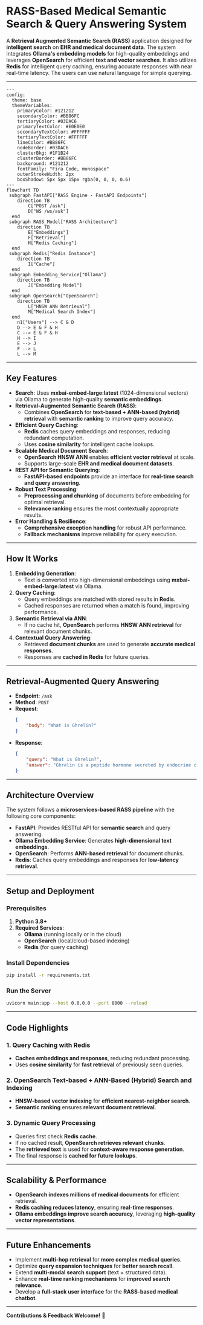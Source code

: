# **RASS-Based Medical Semantic Search & Query Answering System**

A **Retrieval Augmented Semantic Search (RASS)** application designed for **intelligent search** on **EHR and medical document data**. The system integrates **Ollama's embedding models** for high-quality embeddings and leverages **OpenSearch** for efficient **text and vector searches**. It also utilizes **Redis** for intelligent query caching, ensuring accurate responses with near real-time latency. The users can use natural language for simple querying.

---

```mermaid
---
config:
  theme: base
  themeVariables:
    primaryColor: #121212
    secondaryColor: #BB86FC
    tertiaryColor: #03DAC6
    primaryTextColor: #E0E0E0
    secondaryTextColor: #FFFFFF
    tertiaryTextColor: #FFFFFF
    lineColor: #BB86FC
    nodeBorder: #03DAC6
    clusterBkg: #1F1B24
    clusterBorder: #BB86FC
    background: #121212
    fontFamily: "Fira Code, monospace"
    outerStrokeWidth: 2px
    boxShadow: 5px 5px 15px rgba(0, 0, 0, 0.6)
---
flowchart TD
 subgraph FastAPI["RASS Engine - FastAPI Endpoints"]
    direction TB
        C["POST /ask"]
        D["WS /ws/ask"]
  end
 subgraph RASS_Model["RASS Architecture"]
    direction TB
        E["Embeddings"]
        F["Retrieval"]
        H["Redis Caching"]
  end
 subgraph Redis["Redis Instance"]
    direction TB
        I["Cache"]
  end
 subgraph Embedding_Service["Ollama"]
    direction TB
        J["Embedding Model"]
  end
 subgraph OpenSearch["OpenSearch"]
    direction TB
        L["HNSW ANN Retrieval"]
        M["Medical Search Index"]
  end
    n1["Users"] --> C & D
    D --> E & F & H
    C --> E & F & H
    H --> I
    E --> J
    F --> L
    L --> M
```

---

## **Key Features**
- **Search**: Uses **mxbai-embed-large:latest** (1024-dimensional vectors) via Ollama to generate high-quality **semantic embeddings**.
- **Retrieval-Augmented Semantic Search (RASS)**:
  - Combines **OpenSearch** for **text-based + ANN-based (hybrid) retrieval** with **semantic ranking** to improve query accuracy.
- **Efficient Query Caching**:
  - **Redis** caches query embeddings and responses, reducing redundant computation.
  - Uses **cosine similarity** for intelligent cache lookups.
- **Scalable Medical Document Search**:
  - **OpenSearch HNSW ANN** enables **efficient vector retrieval** at scale.
  - Supports large-scale **EHR and medical document datasets**.
- **REST API for Semantic Querying**:
  - **FastAPI-based endpoints** provide an interface for **real-time search and query answering**.
- **Robust Text Processing**:
  - **Preprocessing and chunking** of documents before embedding for optimal retrieval.
  - **Relevance ranking** ensures the most contextually appropriate results.
- **Error Handling & Resilience**:
  - **Comprehensive exception handling** for robust API performance.
  - **Fallback mechanisms** improve reliability for query execution.

---

## **How It Works**
1. **Embedding Generation**:
   - Text is converted into high-dimensional embeddings using **mxbai-embed-large:latest** via Ollama.
2. **Query Caching**:
   - Query embeddings are matched with stored results in **Redis**.
   - Cached responses are returned when a match is found, improving performance.
3. **Semantic Retrieval via ANN**:
   - If no cache hit, **OpenSearch** performs **HNSW ANN retrieval** for relevant document chunks.
4. **Contextual Query Answering**:
   - Retrieved **document chunks** are used to generate **accurate medical responses**.
   - Responses are **cached in Redis** for future queries.

---

## **Retrieval-Augmented Query Answering**
- **Endpoint**: `/ask`
- **Method**: `POST`
- **Request**:
    ```json
    {
        "body": "What is Ghrelin?"
    }
    ```
- **Response**:
    ```json
    {
        "query": "What is Ghrelin?",
        "answer": "Ghrelin is a peptide hormone secreted by endocrine cells in the gastrointestinal tract, known for its role in stimulating food intake and regulating energy balance. It acts in the central nervous system to modulate gastrointestinal functions, such as gastric acid secretion and motility, and is involved in the autonomic regulation of these functions. Ghrelin's effects on food intake are mediated by neuropeptide Y pathways in the central nervous system (Document ABC, Document XYZ)."
    }
    ```

---

## **Architecture Overview**
The system follows a **microservices-based RASS pipeline** with the following core components:
- **FastAPI**: Provides RESTful API for **semantic search** and query answering.
- **Ollama Embedding Service**: Generates **high-dimensional text embeddings**.
- **OpenSearch**: Performs **ANN-based retrieval** for document chunks.
- **Redis**: Caches query embeddings and responses for **low-latency retrieval**.

---

## **Setup and Deployment**

### **Prerequisites**
1. **Python 3.8+**
2. **Required Services**:
   - **Ollama** (running locally or in the cloud)
   - **OpenSearch** (local/cloud-based indexing)
   - **Redis** (for query caching)

### **Install Dependencies**
```bash
pip install -r requirements.txt
```

### **Run the Server**
```bash
uvicorn main:app --host 0.0.0.0 --port 8000 --reload
```

---

## **Code Highlights**

### **1. Query Caching with Redis**
- **Caches embeddings and responses**, reducing redundant processing.
- Uses **cosine similarity** for **fast retrieval** of previously seen queries.

### **2. OpenSearch Text-based + ANN-Based (Hybrid) Search and Indexing**
- **HNSW-based vector indexing** for **efficient nearest-neighbor search**.
- **Semantic ranking** ensures **relevant document retrieval**.

### **3. Dynamic Query Processing**
- Queries first check **Redis cache**.
- If no cached result, **OpenSearch retrieves relevant chunks**.
- The **retrieved text** is used for **context-aware response generation**.
- The final response is **cached for future lookups**.

---

## **Scalability & Performance**
- **OpenSearch indexes millions of medical documents** for efficient retrieval.
- **Redis caching reduces latency**, ensuring **real-time responses**.
- **Ollama embeddings improve search accuracy**, leveraging **high-quality vector representations**.

---

## **Future Enhancements**
- Implement **multi-hop retrieval** for **more complex medical queries**.
- Optimize **query expansion techniques** for **better search recall**.
- Extend **multi-modal search support** (text + structured data).
- Enhance **real-time ranking mechanisms** for **improved search relevance**.
- Develop a **full-stack user interface** for the **RASS-based medical chatbot**.

---

**Contributions & Feedback Welcome!** 🚀